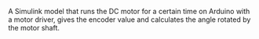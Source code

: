 A Simulink model that runs the DC motor for a certain time on Arduino with a motor driver, gives the encoder value and calculates the angle rotated by the motor shaft.

